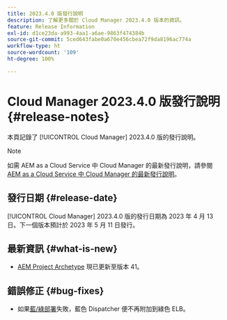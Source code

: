 ```yaml
---
title: 2023.4.0 版發行說明
description: 了解更多關於 Cloud Manager 2023.4.0 版本的資訊。
feature: Release Information
exl-id: d1ce23da-a993-4aa1-a6ae-9863f474384b
source-git-commit: 5ced643fabe0a670e456cbea72f9da8196ac774a
workflow-type: ht
source-wordcount: '109'
ht-degree: 100%

---
```


# Cloud Manager 2023.4.0 版發行說明 {#release-notes}

本頁記錄了 [!UICONTROL Cloud Manager] 2023.4.0 版的發行說明。

>[!NOTE]
>
>如需 AEM as a Cloud Service 中 Cloud Manager 的最新發行說明，請參閱 [AEM as a Cloud Service 中 Cloud Manager 的最新發行說明](https://experienceleague.adobe.com/zh-hant/docs/experience-manager-cloud-service/content/release-notes/cloud-manager/current)。

## 發行日期 {#release-date}

[!UICONTROL Cloud Manager] 2023.4.0 版的發行日期為 2023 年 4 月 13 日。下一個版本預計於 2023 年 5 月 11 日發行。

## 最新資訊 {#what-is-new}

* [AEM Project Archetype](https://experienceleague.adobe.com/zh-hant/docs/experience-manager-core-components/using/developing/archetype/overview) 現已更新至版本 41。

## 錯誤修正 {#bug-fixes}

* 如果[藍/綠部署](/help/introduction.md#blue-green)失敗，藍色 Dispatcher 便不再附加到綠色 ELB。
